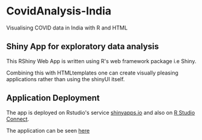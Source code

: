 # CovidAnalysis-India

Visualising COVID data in India with R and HTML

## Shiny App for exploratory data analysis

This RShiny Web App is written using R's web framework package i.e Shiny. 


Combining this with HTMLtemplates one can create visually pleasing applications rather than using the shinyUI itself.

## Application Deployment

The app is deployed on Rstudio's service [shinyapps.io](https://www.shinyapps.io/) and also on [R Studio Connect](https://www.rstudio.com/products/connect/).


The application can be seen [here](https://vko3zy-shail-jadhavrao.shinyapps.io/Shiny-App/)
